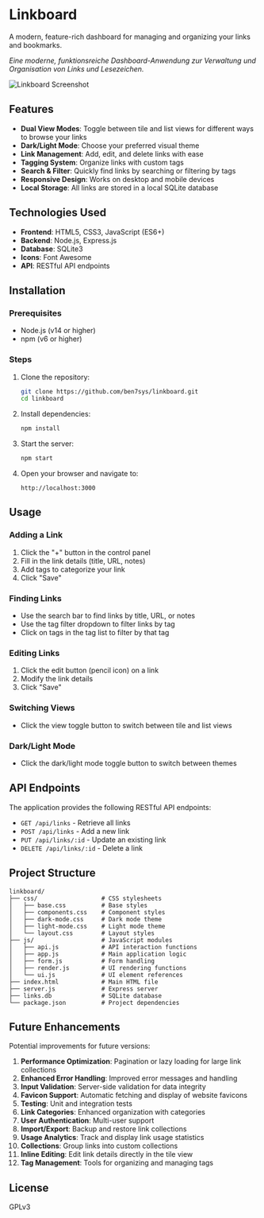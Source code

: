 # Linkboard

A modern, feature-rich dashboard for managing and organizing your links and bookmarks.

*Eine moderne, funktionsreiche Dashboard-Anwendung zur Verwaltung und Organisation von Links und Lesezeichen.*

![Linkboard Screenshot](https://via.placeholder.com/800x450?text=Linkboard+Screenshot)

## Features

- **Dual View Modes**: Toggle between tile and list views for different ways to browse your links
- **Dark/Light Mode**: Choose your preferred visual theme
- **Link Management**: Add, edit, and delete links with ease
- **Tagging System**: Organize links with custom tags
- **Search & Filter**: Quickly find links by searching or filtering by tags
- **Responsive Design**: Works on desktop and mobile devices
- **Local Storage**: All links are stored in a local SQLite database

## Technologies Used

- **Frontend**: HTML5, CSS3, JavaScript (ES6+)
- **Backend**: Node.js, Express.js
- **Database**: SQLite3
- **Icons**: Font Awesome
- **API**: RESTful API endpoints

## Installation

### Prerequisites

- Node.js (v14 or higher)
- npm (v6 or higher)

### Steps

1. Clone the repository:
   ```bash
   git clone https://github.com/ben7sys/linkboard.git
   cd linkboard
   ```

2. Install dependencies:
   ```bash
   npm install
   ```

3. Start the server:
   ```bash
   npm start
   ```

4. Open your browser and navigate to:
   ```
   http://localhost:3000
   ```

## Usage

### Adding a Link

1. Click the "+" button in the control panel
2. Fill in the link details (title, URL, notes)
3. Add tags to categorize your link
4. Click "Save"

### Finding Links

- Use the search bar to find links by title, URL, or notes
- Use the tag filter dropdown to filter links by tag
- Click on tags in the tag list to filter by that tag

### Editing Links

1. Click the edit button (pencil icon) on a link
2. Modify the link details
3. Click "Save"

### Switching Views

- Click the view toggle button to switch between tile and list views

### Dark/Light Mode

- Click the dark/light mode toggle button to switch between themes

## API Endpoints

The application provides the following RESTful API endpoints:

- `GET /api/links` - Retrieve all links
- `POST /api/links` - Add a new link
- `PUT /api/links/:id` - Update an existing link
- `DELETE /api/links/:id` - Delete a link

## Project Structure

```
linkboard/
├── css/                  # CSS stylesheets
│   ├── base.css          # Base styles
│   ├── components.css    # Component styles
│   ├── dark-mode.css     # Dark mode theme
│   ├── light-mode.css    # Light mode theme
│   └── layout.css        # Layout styles
├── js/                   # JavaScript modules
│   ├── api.js            # API interaction functions
│   ├── app.js            # Main application logic
│   ├── form.js           # Form handling
│   ├── render.js         # UI rendering functions
│   └── ui.js             # UI element references
├── index.html            # Main HTML file
├── server.js             # Express server
├── links.db              # SQLite database
└── package.json          # Project dependencies
```

## Future Enhancements

Potential improvements for future versions:

1. **Performance Optimization**: Pagination or lazy loading for large link collections
2. **Enhanced Error Handling**: Improved error messages and handling
3. **Input Validation**: Server-side validation for data integrity
4. **Favicon Support**: Automatic fetching and display of website favicons
5. **Testing**: Unit and integration tests
6. **Link Categories**: Enhanced organization with categories
7. **User Authentication**: Multi-user support
8. **Import/Export**: Backup and restore link collections
9. **Usage Analytics**: Track and display link usage statistics
10. **Collections**: Group links into custom collections
11. **Inline Editing**: Edit link details directly in the tile view
12. **Tag Management**: Tools for organizing and managing tags

## License

GPLv3
